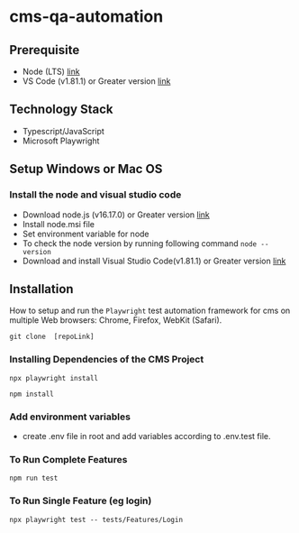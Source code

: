 # cms-qa-automation

## Prerequisite

- Node (LTS) [link](https://nodejs.org)
- VS Code (v1.81.1) or Greater version [link](https://code.visualstudio.com/docs/?dv=win)

## Technology Stack

- Typescript/JavaScript
- Microsoft Playwright

## Setup Windows or Mac OS

### Install the node and visual studio code

- Download node.js (v16.17.0) or Greater version [link](https://www.npackd.org/p/org.nodejs.NodeJS64/16.17.0)
- Install node.msi file
- Set environment variable for node
- To check the node version by running following command
  `node --version`
- Download and install Visual Studio Code(v1.81.1) or Greater version [link](https://code.visualstudio.com/docs/?dv=win)

## Installation

How to setup and run the `Playwright` test automation framework for cms on multiple Web browsers: Chrome, Firefox, WebKit (Safari).

```
git clone  [repoLink]
```

### Installing Dependencies of the CMS Project

```
npx playwright install
```

```
npm install
```

### Add environment variables

- create .env file in root and add variables according to .env.test file.

### To Run Complete Features

```
npm run test
```

### To Run Single Feature (eg login)

```
npx playwright test -- tests/Features/Login
```

